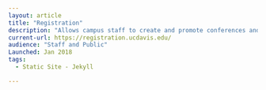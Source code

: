 ```yaml
---
layout: article
title: "Registration"
description: "Allows campus staff to create and promote conferences and other events and handles payments (Credit Card/Checks) for those events."
current-url: https://registration.ucdavis.edu/
audience: "Staff and Public"
Launched: Jan 2018
tags: 
  - Static Site - Jekyll

---
```

